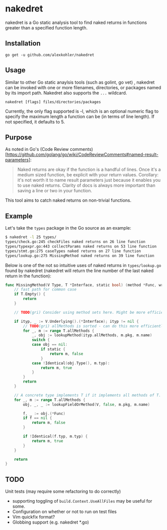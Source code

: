# nakedret

nakedret is a Go static analysis tool to find naked returns in functions greater than a specified function length.

## Installation

    go get -u github.com/alexkohler/nakedret

## Usage

Similar to other Go static anaylsis tools (such as golint, go vet) , nakedret can be invoked with one or more filenames, directories, or packages named by its import path. Nakedret also supports the `...` wildcard. 

    nakedret [flags] files/directories/packages

Currently, the only flag supported is -l, which is an optional numeric flag to specify the maximum length a function can be (in terms of line length). If not specified, it defaults to 5.

## Purpose

As noted in Go's (Code Review comments)[https://github.com/golang/go/wiki/CodeReviewComments#named-result-parameters]:

> Naked returns are okay if the function is a handful of lines. Once it's a medium sized function, be explicit with your return 
> values. Corollary: it's not worth it to name result parameters just because it enables you to use naked returns. Clarity of docs is always more important than saving a line or two in your function.

This tool aims to catch naked returns on non-trivial functions.

## Example

Let's take the `types` package in the Go source as an example:

```Bash
$ nakedret -l 25 types/
types/check.go:245 checkFiles naked returns on 26 line function 
types/typexpr.go:443 collectParams naked returns on 53 line function 
types/stmt.go:275 caseTypes naked returns on 27 line function 
types/lookup.go:275 MissingMethod naked returns on 39 line function
```

Below is one of the not so intuitive uses of naked returns in `types/lookup.go` found by nakedret (nakedret will return the line number of the last naked return in the function):


```Go
func MissingMethod(V Type, T *Interface, static bool) (method *Func, wrongType bool) {
	// fast path for common case
	if T.Empty() {
		return
	}

	// TODO(gri) Consider using method sets here. Might be more efficient.

	if ityp, _ := V.Underlying().(*Interface); ityp != nil {
		// TODO(gri) allMethods is sorted - can do this more efficiently
		for _, m := range T.allMethods {
			_, obj := lookupMethod(ityp.allMethods, m.pkg, m.name)
			switch {
			case obj == nil:
				if static {
					return m, false
				}
			case !Identical(obj.Type(), m.typ):
				return m, true
			}
		}
		return
	}

	// A concrete type implements T if it implements all methods of T.
	for _, m := range T.allMethods {
		obj, _, _ := lookupFieldOrMethod(V, false, m.pkg, m.name)

		f, _ := obj.(*Func)
		if f == nil {
			return m, false
		}

		if !Identical(f.typ, m.typ) {
			return m, true
		}
	}

	return
}
```

## TODO

Unit tests (may require some refactoring to do correctly)
- supporting toggling of `build.Context.UseAllFiles` may be useful for some. 
- Configuration on whether or not to run on test files
- Vim quickfix format?
- Globbing support (e.g. nakedret *.go)
